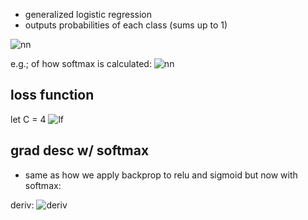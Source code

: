 - generalized logistic regression
- outputs probabilities of each class (sums up to 1)

![nn](https://i.gyazo.com/571ebef20013f6c83dfb9d4a3febd17e.png)

e.g.; of how softmax is calculated:
![nn](https://i.gyazo.com/80729cec15d8e655fdadedfdb6442fd7.png)

## loss function
let C = 4
![lf](https://i.gyazo.com/62a65186fd91b715204cb15c37c1ea33.png)


## grad desc w/ softmax
- same as how we apply backprop to relu and sigmoid but now with softmax:

deriv:
![deriv](https://i.gyazo.com/869ab2e35655a8cf002a52129d4be61c.png)
